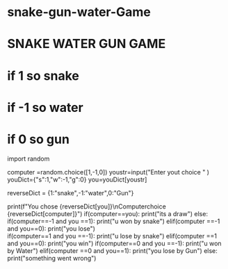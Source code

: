 # snake-gun-water-Game
# SNAKE WATER GUN GAME
# if 1 so snake
# if -1 so water
# if 0 so gun
import random

computer =random.choice([1,-1,0])
youstr=input("Enter yout choice " )
youDict={"s":1,"w":-1,"g":0}
you=youDict[youstr]

reverseDict = {1:"snake",-1:"water",0:"Gun"}


print(f"You chose  {reverseDict[you]}\nComputerchoice {reverseDict[computer]}")
if(computer==you):
    print("its a draw")
else:
    if(computer==-1 and you ==1):
        print("u won by snake") 
    elif(computer ==-1 and you==0):
     print("you lose")   
    if(computer==1 and you ==-1):
     print("u lose by snake") 
    elif(computer ==1 and you==0):
        print("you win")
    if(computer==0 and you ==-1):
        print("u won by Water") 
    elif(computer ==0 and you==1):
        print("you lose by Gun")
    else:
       print("something went wrong")

